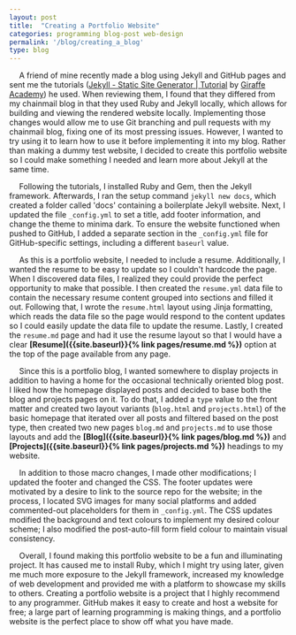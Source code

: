 ```yaml
---
layout: post
title:  "Creating a Portfolio Website"
categories: programming blog-post web-design
permalink: '/blog/creating_a_blog'
type: blog
---
```


 &emsp; A friend of mine recently made a blog using Jekyll and GitHub pages and sent me the tutorials ([Jekyll - Static Site Generator \| Tutorial](https://www.youtube.com/playlist?list=PLLAZ4kZ9dFpOPV5C5Ay0pHaa0RJFhcmcB) by [Giraffe Academy](https://www.giraffeacademy.com/)) he used. When reviewing them, I found that they differed from my chainmail blog in that they used Ruby and Jekyll locally, which allows for building and viewing the rendered website locally. Implementing those changes would allow me to use Git branching and pull requests with my chainmail blog, fixing one of its most pressing issues. However, I wanted to try using it to learn how to use it before implementing it into my blog. Rather than making a dummy test website, I decided to create this portfolio website so I could make something I needed and learn more about Jekyll at the same time.

 &emsp; Following the tutorials, I installed Ruby and Gem, then the Jekyll framework. Afterwards, I ran the setup command `jekyll new docs`, which created a folder called 'docs' containing a boilerplate Jekyll website. Next, I updated the file `_config.yml` to set a title, add footer information, and change the theme to minima dark. To ensure the website functioned when pushed to GitHub, I added a separate section in the `_config.yml` file for GitHub-specific settings, including a different `baseurl` value.

 &emsp; As this is a portfolio website, I needed to include a resume. Additionally, I wanted the resume to be easy to update so I couldn't hardcode the page. When I discovered data files, I realized they could provide the perfect opportunity to make that possible. I then created the `resume.yml` data file to contain the necessary resume content grouped into sections and filled it out. Following that, I wrote the `resume.html` layout using Jinja formatting, which reads the data file so the page would respond to the content updates so I could easily update the data file to update the resume. Lastly, I created the `resume.md` page and had it use the resume layout so that I would have a clear **[Resume]({{site.baseurl}}{% link pages/resume.md %})** option at the top of the page available from any page.

 &emsp; Since this is a portfolio blog, I wanted somewhere to display projects in addition to having a home for the occasional technically oriented blog post. I liked how the homepage displayed posts and decided to base both the blog and projects pages on it. To do that, I added a `type` value to the front matter and created two layout variants (`blog.html` and `projects.html`) of the basic homepage that iterated over all posts and filtered based on the post type, then created two new pages `blog.md` and `projects.md` to use those layouts and add the **[Blog]({{site.baseurl}}{% link pages/blog.md %})** and **[Projects]({{site.baseurl}}{% link pages/projects.md %})** headings to my website.

 &emsp; In addition to those macro changes, I made other modifications; I updated the footer and changed the CSS. The footer updates were motivated by a desire to link to the source repo for the website; in the process, I located SVG images for many social platforms and added commented-out placeholders for them in `_config.yml`. The CSS updates modified the background and text colours to implement my desired colour scheme; I also modified the post-auto-fill form field colour to maintain visual consistency.

 &emsp; Overall, I found making this portfolio website to be a fun and illuminating project. It has caused me to install Ruby, which I might try using later, given me much more exposure to the Jekyll framework, increased my knowledge of web development and provided me with a platform to showcase my skills to others. Creating a portfolio website is a project that I highly recommend to any programmer. GitHub makes it easy to create and host a website for free; a large part of learning programming is making things, and a portfolio website is the perfect place to show off what you have made.
